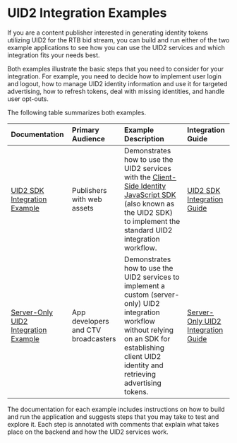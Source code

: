 # UID2 Integration Examples

If you are a content publisher interested in generating identity tokens utilizing UID2 for the RTB bid stream, you can build and run either of the two example applications to see how you can use the UID2 services and which integration fits your needs best.

Both examples illustrate the basic steps that you need to consider for your integration. For example, you need to decide how to implement user login and logout, how to manage UID2 identity information and use it for targeted advertising, how to refresh tokens, deal with missing identities, and handle user opt-outs.

The following table summarizes both examples. 

| Documentation | Primary Audience | Example Description | Integration Guide |
| :--- | :--- | :--- | :--- |
| [UID2 SDK Integration Example](../publisher/standard/README.md) | Publishers with web assets | Demonstrates how to use the UID2 services with the [Client-Side Identity JavaScript SDK](https://github.com/UnifiedID2/uid2docs/blob/main/api/v1/sdks/client-side-identity-v1.md) (also known as the UID2 SDK) to implement the standard UID2 integration workflow.  | [UID2 SDK Integration Guide](https://github.com/UnifiedID2/uid2docs/blob/main/api/v1/guides/publisher-client-side.md) |
| [Server-Only UID2 Integration Example](../publisher/server_only/README.md) | App developers and CTV broadcasters | Demonstrates how to use the UID2 services to implement a custom (server-only) UID2 integration workflow without relying on an SDK for establishing client UID2 identity and retrieving advertising tokens.  | [Server-Only UID2 Integration Guide](https://github.com/UnifiedID2/uid2docs/blob/main/api/v1/guides/custom-publisher-integration.md) |

The documentation for each example includes instructions on how to build and run the application and suggests steps that you may take to test and explore it. Each step is annotated with comments that explain what takes place on the backend and how the UID2 services work.







